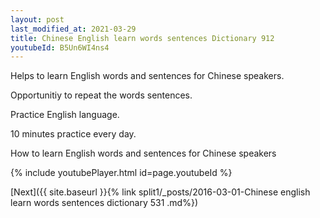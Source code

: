 ```yaml
---
layout: post
last_modified_at: 2021-03-29
title: Chinese English learn words sentences Dictionary 912 
youtubeId: B5Un6WI4ns4
---
```

 
 
Helps to learn English words and sentences for Chinese speakers.

Opportunitiy to repeat the words sentences. 

Practice English language. 
 
10 minutes practice every day. 
 
How to learn English words and sentences for Chinese speakers 
 
{% include youtubePlayer.html id=page.youtubeId %}
 
 
[Next]({{ site.baseurl }}{% link  split1/_posts/2016-03-01-Chinese english learn words sentences dictionary 531 .md%})
 
